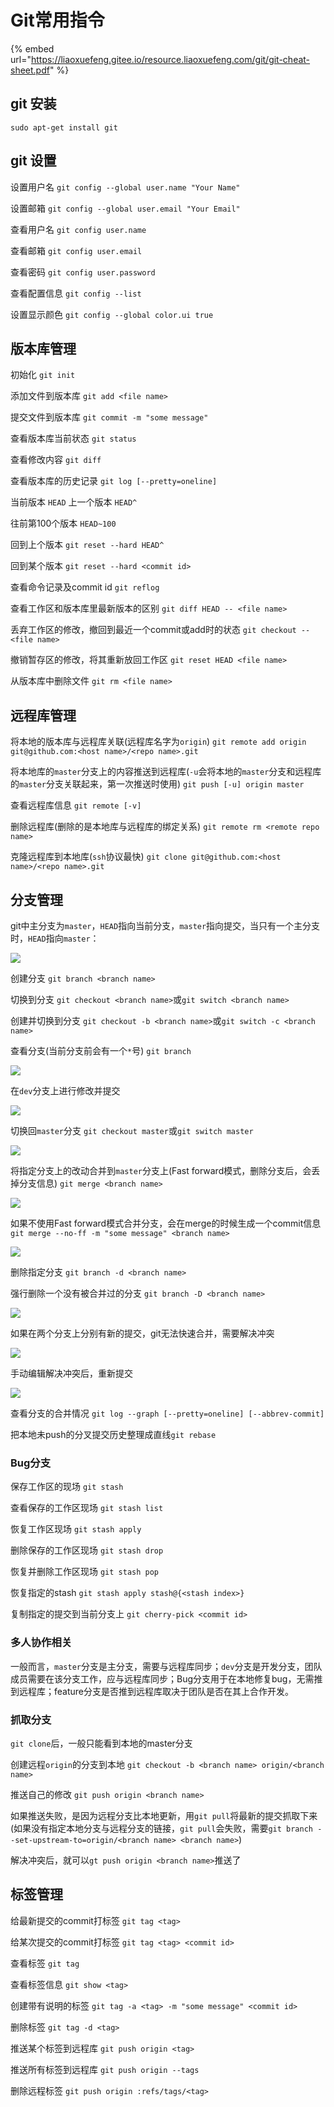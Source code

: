 # Git常用指令

{% embed url="https://liaoxuefeng.gitee.io/resource.liaoxuefeng.com/git/git-cheat-sheet.pdf" %}

## git 安装

`sudo apt-get install git`

## git 设置

设置用户名 `git config --global user.name "Your Name"`&#x20;

设置邮箱 `git config --global user.email "Your Email"`&#x20;

查看用户名 `git config user.name`&#x20;

查看邮箱 `git config user.email`&#x20;

查看密码 `git config user.password`&#x20;

查看配置信息 `git config --list`&#x20;

设置显示颜色 `git config --global color.ui true`

## 版本库管理

初始化 `git init`&#x20;

添加文件到版本库 `git add <file name>`&#x20;

提交文件到版本库 `git commit -m "some message"`&#x20;

查看版本库当前状态 `git status`&#x20;

查看修改内容 `git diff`&#x20;

查看版本库的历史记录 `git log [--pretty=oneline]`&#x20;

当前版本 `HEAD` 上一个版本 `HEAD^`&#x20;

往前第100个版本 `HEAD~100`&#x20;

回到上个版本 `git reset --hard HEAD^`&#x20;

回到某个版本 `git reset --hard <commit id>`&#x20;

查看命令记录及commit id `git reflog`&#x20;

查看工作区和版本库里最新版本的区别 `git diff HEAD -- <file name>`&#x20;

丢弃工作区的修改，撤回到最近一个commit或add时的状态 `git checkout -- <file name>`&#x20;

撤销暂存区的修改，将其重新放回工作区 `git reset HEAD <file name>`&#x20;

从版本库中删除文件 `git rm <file name>`

## 远程库管理

将本地的版本库与远程库关联(远程库名字为`origin`) `git remote add origin git@github.com:<host name>/<repo name>.git`&#x20;

将本地库的`master`分支上的内容推送到远程库(`-u`会将本地的`master`分支和远程库的`master`分支关联起来，第一次推送时使用) `git push [-u] origin master`&#x20;

查看远程库信息 `git remote [-v]`&#x20;

删除远程库(删除的是本地库与远程库的绑定关系) `git remote rm <remote repo name>`&#x20;

克隆远程库到本地库(`ssh`协议最快) `git clone git@github.com:<host name>/<repo name>.git`

## 分支管理

git中主分支为`master`，`HEAD`指向当前分支，`master`指向提交，当只有一个主分支时，`HEAD`指向`master`：&#x20;

![](<../.gitbook/assets/image (299).png>)

创建分支 `git branch <branch name>`&#x20;

切换到分支 `git checkout <branch name>`或`git switch <branch name>`&#x20;

创建并切换到分支 `git checkout -b <branch name>`或`git switch -c <branch name>`&#x20;

查看分支(当前分支前会有一个`*`号) `git branch`&#x20;

![](<../.gitbook/assets/image (193).png>)

在`dev`分支上进行修改并提交&#x20;

![](<../.gitbook/assets/image (179).png>)

切换回`master`分支 `git checkout master`或`git switch master`&#x20;

![](<../.gitbook/assets/image (995).png>)

将指定分支上的改动合并到`master`分支上(Fast forward模式，删除分支后，会丢掉分支信息) `git merge <branch name>`&#x20;

![](<../.gitbook/assets/image (5) (1).png>)

如果不使用Fast forward模式合并分支，会在merge的时候生成一个commit信息 `git merge --no-ff -m "some message" <branch name>`&#x20;

![](<../.gitbook/assets/image (563).png>)

删除指定分支 `git branch -d <branch name>`&#x20;

强行删除一个没有被合并过的分支 `git branch -D <branch name>`&#x20;

![](<../.gitbook/assets/image (339).png>)

如果在两个分支上分别有新的提交，git无法快速合并，需要解决冲突&#x20;

![](<../.gitbook/assets/image (180).png>)

手动编辑解决冲突后，重新提交&#x20;

![](<../.gitbook/assets/image (53).png>)

查看分支的合并情况 `git log --graph [--pretty=oneline] [--abbrev-commit]`&#x20;

把本地未push的分叉提交历史整理成直线`git rebase`

### Bug分支

保存工作区的现场 `git stash`&#x20;

查看保存的工作区现场 `git stash list`&#x20;

恢复工作区现场 `git stash apply`&#x20;

删除保存的工作区现场 `git stash drop`&#x20;

恢复并删除工作区现场 `git stash pop`&#x20;

恢复指定的stash `git stash apply stash@{<stash index>}`&#x20;

复制指定的提交到当前分支上 `git cherry-pick <commit id>`

### 多人协作相关

一般而言，`master`分支是主分支，需要与远程库同步；`dev`分支是开发分支，团队成员需要在该分支工作，应与远程库同步；Bug分支用于在本地修复bug，无需推到远程库；feature分支是否推到远程库取决于团队是否在其上合作开发。

### 抓取分支

`git clone`后，一般只能看到本地的master分支&#x20;

创建远程`origin`的分支到本地 `git checkout -b <branch name> origin/<branch name>`&#x20;

推送自己的修改 `git push origin <branch name>`&#x20;

如果推送失败，是因为远程分支比本地更新，用`git pull`将最新的提交抓取下来(如果没有指定本地分支与远程分支的链接，`git pull`会失败，需要`git branch --set-upstream-to=origin/<branch name> <branch name>`)&#x20;

解决冲突后，就可以`gt push origin <branch name>`推送了

## 标签管理

给最新提交的commit打标签 `git tag <tag>`&#x20;

给某次提交的commit打标签 `git tag <tag> <commit id>`&#x20;

查看标签 `git tag`&#x20;

查看标签信息 `git show <tag>`&#x20;

创建带有说明的标签 `git tag -a <tag> -m "some message" <commit id>`&#x20;

删除标签 `git tag -d <tag>`&#x20;

推送某个标签到远程库 `git push origin <tag>`&#x20;

推送所有标签到远程库 `git push origin --tags`&#x20;

删除远程标签 `git push origin :refs/tags/<tag>`
